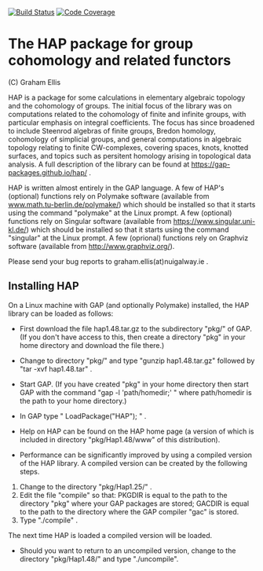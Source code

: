[![Build Status](https://github.com/gap-packages/hap/workflows/CI/badge.svg?branch=master)](https://github.com/gap-packages/hap/actions?query=workflow%3ACI+branch%3Amaster)
[![Code Coverage](https://codecov.io/github/gap-packages/hap/coverage.svg?branch=master&token=)](https://codecov.io/gh/gap-packages/hap)

# The HAP package for group cohomology and related functors

(C) Graham Ellis

HAP is a package for some calculations in elementary algebraic topology and
the cohomology of groups. The initial focus of the library was on computations 
related to the cohomology of finite and infinite groups, with particular 
emphasis on integral coefficients. The focus has since broadened to include 
Steenrod algebras of finite groups, Bredon homology, cohomology of simplicial 
groups, and general computations in algebraic topology relating to finite 
CW-complexes, covering spaces, knots, knotted surfaces, and topics such as
 persitent homology arising in topological data analysis. A full description 
of the library can be found at https://gap-packages.github.io/hap/ .

HAP is written almost entirely in the GAP language. A few of HAP's (optional)
functions rely on Polymake software (available from
www.math.tu-berlin.de/polymake/) which should be installed so that it starts
using the command "polymake" at the Linux prompt. A few (optional) 
functions rely on Singular software (available from 
https://www.singular.uni-kl.de/) which should be installed so that it starts 
using the command "singular" at the Linux prompt. A few (oprional) functions
rely on Graphviz software (available from http://www.graphviz.org/).

Please send your bug reports to graham.ellis(at)nuigalway.ie .


## Installing HAP

On a Linux machine with GAP (and optionally Polymake) installed, the HAP
library can be loaded as follows:

* First download the file hap1.48.tar.gz to the subdirectory "pkg/" of GAP. (If
you don't have access to this, then create a directory "pkg" in your home
directory and download the file there.)

* Change to directory "pkg/" and type "gunzip hap1.48.tar.gz" followed by
"tar -xvf hap1.48.tar" .

* Start GAP. (If you have created "pkg" in your home directory then start GAP
with the command "gap -l 'path/homedir;' "   where path/homedir is the path to
your home directory.)

* In GAP type " LoadPackage("HAP"); " .

* Help on HAP can be found on the HAP home page (a version of which is
included in directory "pkg/Hap1.48/www" of this distribution).

* Performance can be significantly improved by using a compiled version of the
HAP library. A compiled version can be created by the following steps.

1. Change to the directory "pkg/Hap1.25/" .
2. Edit the file "compile" so that: PKGDIR is equal to the path to the
directory "pkg" where your GAP packages are stored; GACDIR is equal to the
path to the directory where the GAP compiler "gac" is stored.
3. Type "./compile" .

The next time HAP is loaded a compiled version will be loaded.

* Should you want to return to an uncompiled version, change to the directory
"pkg/Hap1.48/" and type "./uncompile".
